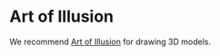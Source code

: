 Art of Illusion
===========================

We recommend [Art of Illusion](http://www.artofillusion.org) for drawing 3D models.

